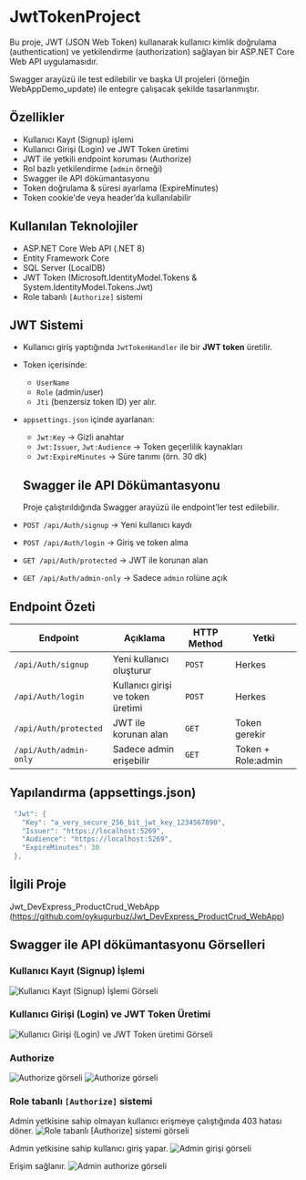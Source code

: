 # JwtTokenProject

Bu proje, JWT (JSON Web Token) kullanarak kullanıcı kimlik doğrulama (authentication) ve yetkilendirme (authorization) sağlayan bir ASP.NET Core Web API uygulamasıdır.  

Swagger arayüzü ile test edilebilir ve başka UI projeleri (örneğin WebAppDemo_update) ile entegre çalışacak şekilde tasarlanmıştır.

## Özellikler

- Kullanıcı Kayıt (Signup) işlemi
- Kullanıcı Girişi (Login) ve JWT Token üretimi
- JWT ile yetkili endpoint koruması (Authorize)
- Rol bazlı yetkilendirme (`admin` örneği)
- Swagger ile API dökümantasyonu
- Token doğrulama & süresi ayarlama (ExpireMinutes)
- Token cookie'de veya header’da kullanılabilir

## Kullanılan Teknolojiler

- ASP.NET Core Web API (.NET 8)
- Entity Framework Core
- SQL Server (LocalDB)
- JWT Token (Microsoft.IdentityModel.Tokens & System.IdentityModel.Tokens.Jwt)
- Role tabanlı `[Authorize]` sistemi

## JWT Sistemi

- Kullanıcı giriş yaptığında `JwtTokenHandler` ile bir **JWT token** üretilir.
- Token içerisinde:
  - `UserName`
  - `Role` (admin/user)
  - `Jti` (benzersiz token ID) yer alır.
- `appsettings.json` içinde ayarlanan:
  - `Jwt:Key` → Gizli anahtar
  - `Jwt:Issuer`, `Jwt:Audience` → Token geçerlilik kaynakları
  - `Jwt:ExpireMinutes` → Süre tanımı (örn. 30 dk)

  ## Swagger ile API Dökümantasyonu

  Proje çalıştırıldığında Swagger arayüzü ile endpoint’ler test edilebilir.

  
- `POST /api/Auth/signup` → Yeni kullanıcı kaydı  
- `POST /api/Auth/login` → Giriş ve token alma  
- `GET /api/Auth/protected` → JWT ile korunan alan  
- `GET /api/Auth/admin-only` → Sadece `admin` rolüne açık

## Endpoint Özeti

| Endpoint               | Açıklama                          | HTTP Method | Yetki               |
| ---------------------- | --------------------------------- | ----------- | ------------------- |
| `/api/Auth/signup`     | Yeni kullanıcı oluşturur          | `POST`      | Herkes              |
| `/api/Auth/login`      | Kullanıcı girişi ve token üretimi | `POST`      | Herkes              |
| `/api/Auth/protected`  | JWT ile korunan alan              | `GET`       | Token gerekir       |
| `/api/Auth/admin-only` | Sadece admin erişebilir           | `GET`       | Token + Role\:admin |

## Yapılandırma (appsettings.json)
```csharp
 "Jwt": {
   "Key": "a_very_secure_256_bit_jwt_key_1234567890",
   "Issuer": "https://localhost:5269",
   "Audience": "https://localhost:5269",
   "ExpireMinutes": 30
 },
 ```
## İlgili Proje

Jwt_DevExpress_ProductCrud_WebApp (https://github.com/oykugurbuz/Jwt_DevExpress_ProductCrud_WebApp)

## Swagger ile API dökümantasyonu Görselleri

### Kullanıcı Kayıt (Signup) İşlemi
![Kullanıcı Kayıt (Signup) İşlemi Görseli](screenshots/signup.png)


### Kullanıcı Girişi (Login) ve JWT Token Üretimi
![Kullanıcı Girişi (Login) ve JWT Token üretimi Görseli](screenshots/login.png)

### Authorize
![Authorize görseli](screenshots/authorize1.png)
![Authorize görseli](screenshots/authorize2.png)

### Role tabanlı `[Authorize]` sistemi

Admin yetkisine sahip olmayan kullanıcı erişmeye çalıştığında 403 hatası döner.
![Role tabanlı `[Authorize]` sistemi görseli](screenshots/admin_only_error.png)

Admin yetkisine sahip kullanıcı giriş yapar.
![Admin girişi görseli](screenshots/admin_login.png)

Erişim sağlanır.
![Admin authorize görseli](screenshots/admin_only_success.png)